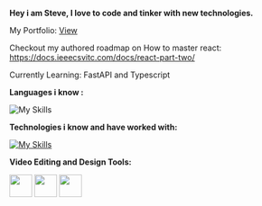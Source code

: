 **Hey i am Steve, I love to code and tinker with new technologies.**

My Portfolio: [View](https://stevealdrin.vercel.app/)

Checkout my authored roadmap on How to master react: https://docs.ieeecsvitc.com/docs/react-part-two/


Currently Learning: FastAPI and Typescript

**Languages i know :**

![My Skills](https://skillicons.dev/icons?i=js,py,c,cpp,java)


**Technologies i know and have worked with:**

[![My Skills](https://skillicons.dev/icons?i=html,css,unity,react,mongodb,express,fastapi,firebase,threejs,linux,vite,tailwind,unity,supabase,jest,androidstudio,tensorflow)](https://skillicons.dev)

  



**Video Editing and Design Tools:**

<img src="https://upload.wikimedia.org/wikipedia/commons/3/39/Vegas_Pro_15.0.png" width="40" height="40">     <img src="https://upload.wikimedia.org/wikipedia/commons/thumb/a/af/Adobe_Photoshop_CC_icon.svg/1200px-Adobe_Photoshop_CC_icon.svg.png" width="40" height="40">     <img src="https://upload.wikimedia.org/wikipedia/commons/thumb/c/cb/Adobe_After_Effects_CC_icon.svg/1200px-Adobe_After_Effects_CC_icon.svg.png" width="40" height="40">


